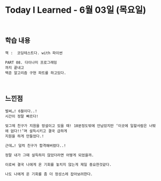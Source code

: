 # Today I Learned - 6월 03일 (목요일)

<br>

## 학습 내용
```
책 :  코딩테스트다. with 파이썬
  
PART 08. 다이나미 프로그래밍
까지 끝내고
백준 알고리즘 구현 파트를 하고있다.
```

<br>

## 느낀점
```
벌써…! 6월이다..!
시간이 정말 빠르다!

엊그제 친구가 지원을 망설이고 있을 때! 10분정도밖에 안남았지만 ‘이곳에 일할사람은 너밖에 없다!!’며 설득시키고 결국 급하게 
지원을 하게 만들었다.!

근데…! 덜컥 친구가 합격해버렸다..!

정말 내가 그때 설득하지 않았더라면 어떻게 되었을까.

이로써 결국 나에게 온 기회를 놓치지 않는게 제일 중요한것같다.

나도 나에게 온 기회를 좀 더 정성스레 잡아보려한다.
```
